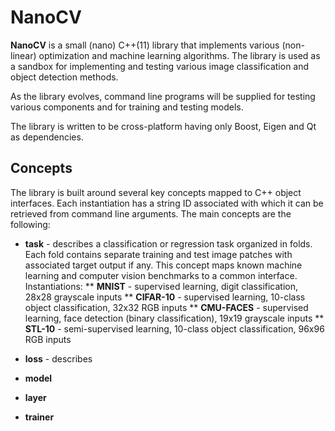 # NanoCV

**NanoCV** is a small (nano) C++(11) library that implements various (non-linear) optimization and machine learning algorithms. The library is used as a sandbox for implementing and testing various image classification and object detection methods.

As the library evolves, command line programs will be supplied for testing various components and for training and testing models.

The library is written to be cross-platform having only Boost, Eigen and Qt as dependencies.

## Concepts

The library is built around several key concepts mapped to C++ object interfaces. Each instantiation has a string ID associated with which it can be retrieved 
from command line arguments. The main concepts are the following:

* **task** - describes a classification or regression task organized in folds. Each fold contains separate training and test image patches with associated target 
output if any. This concept maps known machine learning and computer vision benchmarks to a common interface. Instantiations: 
	** **MNIST** - supervised learning, digit classification, 28x28 grayscale inputs
	** **CIFAR-10** - supervised learning, 10-class object classification, 32x32 RGB inputs
	** **CMU-FACES** - supervised learning, face detection (binary classification), 19x19 grayscale inputs
	** **STL-10** - semi-supervised learning, 10-class object classification, 96x96 RGB inputs

* **loss** - describes 

* **model**

* **layer**

* **trainer**


 
